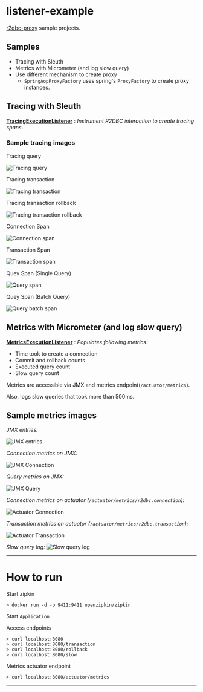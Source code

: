 # listener-example

[r2dbc-proxy][r2dbc-proxy] sample projects.

## Samples

- Tracing with Sleuth
- Metrics with Micrometer (and log slow query)
- Use different mechanism to create proxy
  - `SpringAopProxyFactory` uses spring's `ProxyFactory` to create proxy instances.

## Tracing with Sleuth

**[TracingExecutionListener](./src/main/java/io/r2dbc/examples/TracingExecutionListener.java)** :
_Instrument R2DBC interaction to create tracing spans_.


### Sample tracing images

Tracing query

![Tracing query](images/zipkin-tracing-query.png)

Tracing transaction

![Tracing transaction](images/zipkin-tracing-transaction.png)

Tracing transaction rollback

![Tracing transaction rollback](images/zipkin-tracing-rollback.png)

Connection Span

![Connection span](images/zipkin-span-connection.png)

Transaction Span

![Transaction span](images/zipkin-span-transaction.png)

Quey Span (Single Query)

![Query span](images/zipkin-span-query.png)

Quey Span (Batch Query)

![Query batch span](images/zipkin-span-batch-query.png)


## Metrics with Micrometer (and log slow query)

**[MetricsExecutionListener](./src/main/java/io/r2dbc/examples/MetricsExecutionListener.java)** :
_Populates following metrics:_

- Time took to create a connection
- Commit and rollback counts
- Executed query count
- Slow query count

Metrics are accessible via JMX and metrics endpoint(`/actuator/metrics`).

Also, logs slow queries that took more than 500ms.


## Sample metrics images

*JMX entries:*

![JMX entries](images/metrics-jmx-entries.png)

*Connection metrics on JMX:*

![JMX Connection](images/metrics-jmx-connection.png)

*Query metrics on JMX:*

![JMX Query](images/metrics-jmx-query.png)

*Connection metrics on actuator (`/actuator/metrics/r2dbc.connection`):*

![Actuator Connection](images/metrics-actuator-connection.png)

*Transaction metrics on actuator (`/actuator/metrics/r2dbc.transaction`):*

![Actuator Transaction](images/metrics-actuator-transaction.png)

*Slow query log:*
![Slow query log](images/metrics-slow-query-log.png)

----

# How to run

Start zipkin
```shell
> docker run -d -p 9411:9411 openzipkin/zipkin
```

Start `Application`

Access endpoints
```shell
> curl localhost:8080
> curl localhost:8080/transaction
> curl localhost:8080/rollback
> curl localhost:8080/slow
```

Metrics actuator endpoint

```shell
> curl localhost:8080/actuator/metrics
```

----

[r2dbc-proxy]: https://github.com/r2dbc/r2dbc-proxy
[LifeCycleListener]: https://github.com/r2dbc/r2dbc-proxy/blob/master/src/main/java/io/r2dbc/proxy/listener/LifeCycleListener.java
